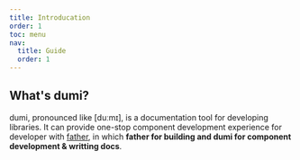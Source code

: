 ```yaml
---
title: Introducation
order: 1
toc: menu
nav:
  title: Guide
  order: 1
---
```


## What's dumi?

dumi, pronounced like [duːmɪ], is a documentation tool for developing libraries. It can provide one-stop component development experience for developer with [father](https://github.com/umijs/father), in which **father for building and dumi for component development & writting docs**.